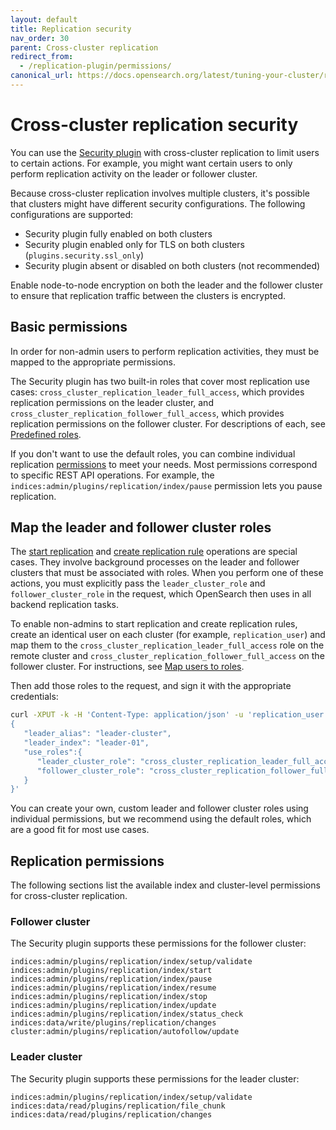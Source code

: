 ```yaml
---
layout: default
title: Replication security
nav_order: 30
parent: Cross-cluster replication
redirect_from:
  - /replication-plugin/permissions/
canonical_url: https://docs.opensearch.org/latest/tuning-your-cluster/replication-plugin/permissions/
---
```


# Cross-cluster replication security

You can use the [Security plugin]({{site.url}}{{site.baseurl}}/security/index/) with cross-cluster replication to limit users to certain actions. For example, you might want certain users to only perform replication activity on the leader or follower cluster.

Because cross-cluster replication involves multiple clusters, it's possible that clusters might have different security configurations. The following configurations are supported:

- Security plugin fully enabled on both clusters
- Security plugin enabled only for TLS on both clusters (`plugins.security.ssl_only`)
- Security plugin absent or disabled on both clusters (not recommended)

Enable node-to-node encryption on both the leader and the follower cluster to ensure that replication traffic between the clusters is encrypted.

## Basic permissions

In order for non-admin users to perform replication activities, they must be mapped to the appropriate permissions.  

The Security plugin has two built-in roles that cover most replication use cases: `cross_cluster_replication_leader_full_access`, which provides replication permissions on the leader cluster, and `cross_cluster_replication_follower_full_access`, which provides replication permissions on the follower cluster. For descriptions of each, see [Predefined roles]({{site.url}}{{site.baseurl}}/security/access-control/users-roles#predefined-roles).

If you don't want to use the default roles, you can combine individual replication [permissions]({{site.url}}{{site.baseurl}}/tuning-your-cluster/replication-plugin/permissions/#replication-permissions) to meet your needs. Most permissions correspond to specific REST API operations. For example, the `indices:admin/plugins/replication/index/pause` permission lets you pause replication.

## Map the leader and follower cluster roles

The [start replication]({{site.url}}{{site.baseurl}}/replication-plugin/api/#start-replication) and [create replication rule]({{site.url}}{{site.baseurl}}/replication-plugin/api/#create-replication-rule) operations are special cases. They involve background processes on the leader and follower clusters that must be associated with roles. When you perform one of these actions, you must explicitly pass the `leader_cluster_role` and
`follower_cluster_role` in the request, which OpenSearch then uses in all backend replication tasks.

To enable non-admins to start replication and create replication rules, create an identical user on each cluster (for example, `replication_user`) and map them to the `cross_cluster_replication_leader_full_access` role on the remote cluster and `cross_cluster_replication_follower_full_access` on the follower cluster. For instructions, see [Map users to roles]({{site.url}}{{site.baseurl}}/security/access-control/users-roles/#map-users-to-roles).

Then add those roles to the request, and sign it with the appropriate credentials:

```bash
curl -XPUT -k -H 'Content-Type: application/json' -u 'replication_user:password' 'https://localhost:9200/_plugins/_replication/follower-01/_start?pretty' -d '
{
   "leader_alias": "leader-cluster",
   "leader_index": "leader-01",
   "use_roles":{
      "leader_cluster_role": "cross_cluster_replication_leader_full_access",
      "follower_cluster_role": "cross_cluster_replication_follower_full_access"
   }
}'
```

You can create your own, custom leader and follower cluster roles using individual permissions, but we recommend using the default roles, which are a good fit for most use cases.

## Replication permissions

The following sections list the available index and cluster-level permissions for cross-cluster replication.

### Follower cluster

The Security plugin supports these permissions for the follower cluster:

```
indices:admin/plugins/replication/index/setup/validate
indices:admin/plugins/replication/index/start
indices:admin/plugins/replication/index/pause
indices:admin/plugins/replication/index/resume
indices:admin/plugins/replication/index/stop
indices:admin/plugins/replication/index/update
indices:admin/plugins/replication/index/status_check
indices:data/write/plugins/replication/changes
cluster:admin/plugins/replication/autofollow/update
```

### Leader cluster

The Security plugin supports these permissions for the leader cluster:

```
indices:admin/plugins/replication/index/setup/validate
indices:data/read/plugins/replication/file_chunk
indices:data/read/plugins/replication/changes
```
